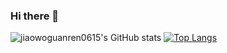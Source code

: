 ### Hi there 👋

<!--
**jiaowoguanren0615/jiaowoguanren0615** is a ✨ _special_ ✨ repository because its `README.md` (this file) appears on your GitHub profile.

Here are some ideas to get you started:

- 🔭 I’m currently working on ...
- 🌱 I’m currently learning ...
- 👯 I’m looking to collaborate on ...
- 🤔 I’m looking for help with ...
- 💬 Ask me about ...
- 📫 How to reach me: ...
- 😄 Pronouns: ...
- ⚡ Fun fact: ...
-->
![jiaowoguanren0615's GitHub stats](https://github-readme-stats.vercel.app/api?username=jiaowoguanren0615&show_icons=true&theme=radical)
[![Top Langs](https://github-readme-stats.vercel.app/api/top-langs/?username=jiaowoguanren0615)](https://github.com/anuraghazra/github-readme-stats)

